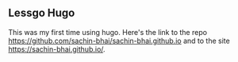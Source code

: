 ## Lessgo Hugo

This was my first time using hugo. Here's the link to the repo https://github.com/sachin-bhai/sachin-bhai.github.io and to the site https://sachin-bhai.github.io/.
